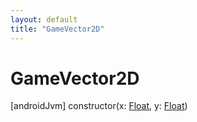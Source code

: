 ```yaml
---
layout: default
title: "GameVector2D"
---
```


# GameVector2D

[androidJvm]
constructor(x: [Float](https://kotlinlang.org/api/core/kotlin-stdlib/kotlin/-float/index.html), y: [Float](https://kotlinlang.org/api/core/kotlin-stdlib/kotlin/-float/index.html))